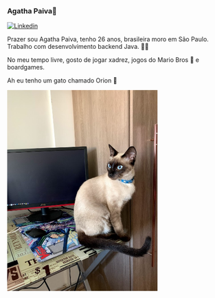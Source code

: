 ### Agatha Paiva👋

<!--
**agathapaiiva/agathapaiiva** is a ✨ _special_ ✨ repository because its `README.md` (this file) appears on your GitHub profile. -->

[![Linkedin](https://camo.githubusercontent.com/b00a57e61ffce6a50b6ee7d70ec1236f8ff3b0d7/68747470733a2f2f696d672e736869656c64732e696f2f62616467652f2d4c696e6b6564496e2d626c75653f7374796c653d666c61742d737175617265266c6f676f3d4c696e6b6564696e266c6f676f436f6c6f723d7768697465266c696e6b3d68747470733a2f2f7777772e6c696e6b6564696e2e636f6d2f696e2f6a726d617263656c6f2f)](https://www.linkedin.com/in/agathapaiva/)

Prazer sou Agatha Paiva, tenho 26 anos, brasileira moro em São Paulo. Trabalho com desenvolvimento backend Java. :man_technologist:	

No meu tempo livre, gosto de jogar xadrez, jogos do Mario Bros :hand_over_mouth: e boardgames. 

Ah eu tenho um gato chamado Orion :hamster:	

<p align="left">
  <img src="https://github.com/agathapaiiva/agathapaiiva/blob/master/IMG_3673.jpg" width="350" alt="Orion">
</p>

